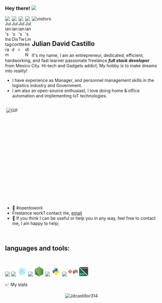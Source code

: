 ### Hey there! <img src="https://media0.giphy.com/media/w1OBpBd7kJqHrJnJ13/giphy.gif?cid=ecf05e4772uwxtokn2sginrdn7yxyc1ryht0bbnzqd8ap5q1&rid=giphy.gif&ct=s" width="25px">


![visitors](https://visitor-badge.glitch.me/badge?page_id=Jdcastillo314.Jdcastillo314&left_color=blue&right_color=black)
<a href="https://www.instagram.com/jdcastillo314/">
  <img align="left" alt="Julian's Instagram" width="22px" src="https://raw.githubusercontent.com/hussainweb/hussainweb/main/icons/instagram.png" />
</a>
<a href="https://discord.gg/SSRdzPaCzg">
  <img align="left" alt="Julian's Discord" width="22px" src="https://raw.githubusercontent.com/peterthehan/peterthehan/master/assets/discord.svg" />
</a>
<a href="https://twitter.com/jdcastillo314">
  <img align="left" alt="Julian's Twitter" width="22px" src="https://raw.githubusercontent.com/peterthehan/peterthehan/master/assets/twitter.svg" />
</a>
<a href="https://www.linkedin.com/in/jdcastillo314/">
  <img align="left" alt="Julian's LinkedIN" width="22px" src="https://raw.githubusercontent.com/peterthehan/peterthehan/master/assets/linkedin.svg" />
</a>

<br/>
<H2> Julian David Castillo </H2>

It's my name, I am an entrepreneur, dedicated, efficient, hardworking, and fast learner passionate freelance ***full stack developer*** from Mexico City. Hi-tech and Gadgets addict, My hobby is to make dreams into reality!

- I have experience as Manager, and personnel management skills in the logistics industry and Government.
- I am also an open-source enthusiast,  I love doing home & office automation and implementing IoT technologies.
<br/>

  <img align="right" alt="GIF" src="https://media1.giphy.com/media/3ov9jNziFTMfzSumAw/giphy.gif?cid=ecf05e47mdlfbwj8vbacm6aeka4wzekqrqlgon51gunnwrf7&rid=giphy.gif&ct=g" width="500" height="320" />
  
  
- 💼 #opentowork
- Freelance work? contact me,  [email](mailto:julian@domify360.com.mx)
- 💬 If you think I can be useful or help you in any way, feel free to contact me, I am happy to help;
<br/>
<h2>languages and tools:</h2>  
<br/>

<code><img height="32" src="https://github.com/abranhe/programming-languages-logos/blob/master/src/html/html_32x32.png?raw=true"></code>
<code><img height="32" src="https://github.com/abranhe/programming-languages-logos/blob/master/src/css/css_32x32.png?raw=true"></code>
<code><img height="32" src="https://raw.githubusercontent.com/github/explore/80688e429a7d4ef2fca1e82350fe8e3517d3494d/topics/react/react.png"></code>
<code><img height="32" src="https://github.com/abranhe/programming-languages-logos/blob/master/src/java/java_32x32.png?raw=true"></code>
<code><img height="32" src="https://raw.githubusercontent.com/github/explore/80688e429a7d4ef2fca1e82350fe8e3517d3494d/topics/nodejs/nodejs.png"></code>
<code><img height="32" src="https://github.com/abranhe/programming-languages-logos/blob/master/src/javascript/javascript_32x32.png?raw=true"></code>
<code><img height="32" src="https://raw.githubusercontent.com/github/explore/80688e429a7d4ef2fca1e82350fe8e3517d3494d/topics/python/python.png"></code>
<code><img height="32" src="https://github.com/abranhe/programming-languages-logos/blob/master/src/typescript/typescript_32x32.png?raw=true"></code>
<code><img height="32" src="https://raw.githubusercontent.com/github/explore/80688e429a7d4ef2fca1e82350fe8e3517d3494d/topics/git/git.png"></code>
<code><img height="32" src="https://github.com/Jdcastillor314/Jdcastillor314/blob/95895564600f352867df71a5e94da91a7f829642/isc-candidate.png"></code>

📈 My stats

<p align="center"> <img src="https://github-readme-stats.vercel.app/api?username=Jdcastillor314&show_icons=true&theme=gotham" alt="Jdcastillor314" />
